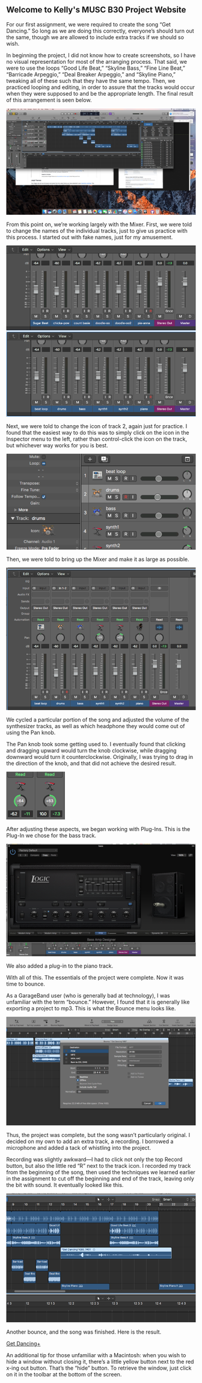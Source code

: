 ## Welcome to Kelly's MUSC B30 Project Website

For our first assignment, we were required to create the song “Get Dancing.”  So long as we are doing this correctly, everyone’s should turn out the same, though we are allowed to include extra tracks if we should so wish.

In beginning the project, I did not know how to create screenshots, so I have no visual representation for most of the arranging process.  That said, we were to use the loops “Good Life Beat,” “Skyline Bass,” “Fine Line Beat,” “Barricade Arpeggio,” “Deal Breaker Arpeggio,” and “Skyline Piano,” tweaking all of these such that they have the same tempo.  Then, we practiced looping and editing, in order to assure that the tracks would occur when they were supposed to and be the appropriate length.  The final result of this arrangement is seen below.

![1](Images/1nearlydonewitharranging.png)

From this point on, we’re working largely with the Mixer.  First, we were told to change the names of the individual tracks, just to give us practice with this process.  I started out with fake names, just for my amusement.

![2](Images/2names4fun.png)
![3](Images/3names4real.png)

Next, we were told to change the icon of track 2, again just for practice.  I found that the easiest way to do this was to simply click on the icon in the Inspector menu to the left, rather than control-click the icon on the track, but whichever way works for you is best.

![4](Images/4picturechange.png)

Then, we were told to bring up the Mixer and make it as large as possible.

![5](Images/5bigolmixer.png)

We cycled a particular portion of the song and adjusted the volume of the synthesizer tracks, as well as which headphone they would come out of using the Pan knob.

The Pan knob took some getting used to.  I eventually found that clicking and dragging upward would turn the knob clockwise, while dragging downward would turn it counterclockwise.  Originally, I was trying to drag in the direction of the knob, and that did not achieve the desired result.

![6](Images/6toofar.png)

After adjusting these aspects, we began working with Plug-Ins.  This is the Plug-In we chose for the bass track.

![7](Images/7thisthingy.png)

We also added a plug-in to the piano track.

With all of this. The essentials of the project were complete.  Now it was time to bounce.

As a GarageBand user (who is generally bad at technology), I was unfamiliar with the term “bounce.”  However, I found that it is generally like exporting a project to mp3.  This is what the Bounce menu looks like.

![8](Images/8bounce.png)

Thus, the project was complete, but the song wasn’t particularly original.  I decided on my own to add an extra track, a recording.  I borrowed a microphone and added a tack of whistling into the project.

Recording was slightly awkward—I had to click not only the top Record button, but also the little red “R” next to the track icon.  I recorded my track from the beginning of the song, then used the techniques we learned earlier in the assignment to cut off the beginning and end of the track, leaving only the bit with sound.  It eventually looked like this.

![9](Images/9extrastuff.png)

Another bounce, and the song was finished.  Here is the result.

[Get Dancing+](/Audio/GetDancingKGBplus.mp3)



An additional tip for those unfamiliar with a Macintosh: when you wish to hide a window without closing it, there’s a little yellow button next to the red x-ing out button.  That’s the “hide” button.  To retrieve the window, just click on it in the toolbar at the bottom of the screen.
